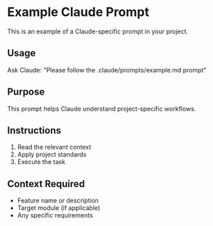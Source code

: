 # Example Claude Prompt

This is an example of a Claude-specific prompt in your project.

## Usage
Ask Claude: "Please follow the .claude/prompts/example.md prompt"

## Purpose
This prompt helps Claude understand project-specific workflows.

## Instructions
1. Read the relevant context
2. Apply project standards
3. Execute the task

## Context Required
- Feature name or description
- Target module (if applicable)
- Any specific requirements